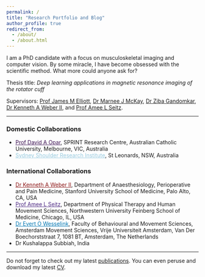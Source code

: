 ```yaml
---
permalink: /
title: "Research Portfolio and Blog"
author_profile: true
redirect_from: 
  - /about/
  - /about.html
---
```


I am a PhD candidate with a focus on musculoskeletal imaging and computer vision. By some miracle, I have become obsessed with the scientific method. What more could anyone ask for?

Thesis title: *Deep learning applications in magnetic resonance imaging of the rotator cuff*

Supervisors: <a href= "https://www.sydney.edu.au/medicine-health/about/our-people/academic-staff/james.elliott.html" target="_blank">Prof James M Elliott</a>, <a href= "https://www.sydney.edu.au/medicine-health/about/our-people/academic-staff/marnee.mckay.html" target="_blank">Dr Marnee J McKay</a>, <a href= "https://www.sydney.edu.au/medicine-health/about/our-people/academic-staff/ziba.gandomkar.html" s target="_blank">Dr Ziba Gandomkar</a>, <a href="https://profiles.stanford.edu/kenneth-weber" style="font-weight=bold" target="_blank">Dr Kenneth A Weber II</a>, and <a href="https://www.feinberg.northwestern.edu/faculty-profiles/az/profile.html?xid=31112" target="_blank">Prof Amee L Seitz</a>.

------
### Domestic Collaborations
* <a href= "https://www.acu.edu.au/research-and-enterprise/our-research-institutes/sprint-research-centre/our-people/dr-david-opar" style="color:#3C1053; font-weight=bold" target="_blank">Prof David A Opar</a>, SPRINT Research Centre, Australian Catholic University, Melbourne, VIC, Australia
* <a href= "https://www.ssri.net.au" style="color:#97CADF; font-weight=bold" target="_blank">Sydney Shoulder Research Institute</a>, St Leonards, NSW, Australia </ul>
### International Collaborations
* <a href="https://profiles.stanford.edu/kenneth-weber" style="color:#8C1515; font-weight=bold" target="_blank">Dr Kenneth A Weber II</a>, Department of Anaesthesiology, Perioperative and Pain Medicine, Stanford University School of Medicine, Palo Alto, CA, USA
* <a href="https://www.feinberg.northwestern.edu/faculty-profiles/az/profile.html?xid=31112" style="color:#4E2A84; font-weight=bold" target="_blank">Prof Amee L Seitz</a>, Department of Physical Therapy and Human Movement Sciences, Northwestern University Feinberg School of Medicine, Chicago, IL, USA
* <a href="https://vu.nl/en/about-vu/faculties/faculty-of-behavioural-and-movement-sciences/more-about/staff-members-human-movement-sciences" style="color:#0077B3; font-weight=bold" target="_blank">Dr Evert O Wesselink</a>, Faculty of Behavioural and Movement Sciences, Amsterdam Movement Sciences, Vrije Universiteit Amsterdam, Van Der Boechorststraat 7, 1081 BT, Amsterdam, The Netherlands
* <span style="font-weight=bold">Dr Kushalappa Subbiah</span>, India

------
Do not forget to check out my latest [publications](https://scholar.google.com/citations?user=IhFfD0AAAAAJ&hl=en). You can even peruse and download my latest [CV](/files/cv-latest.pdf).
